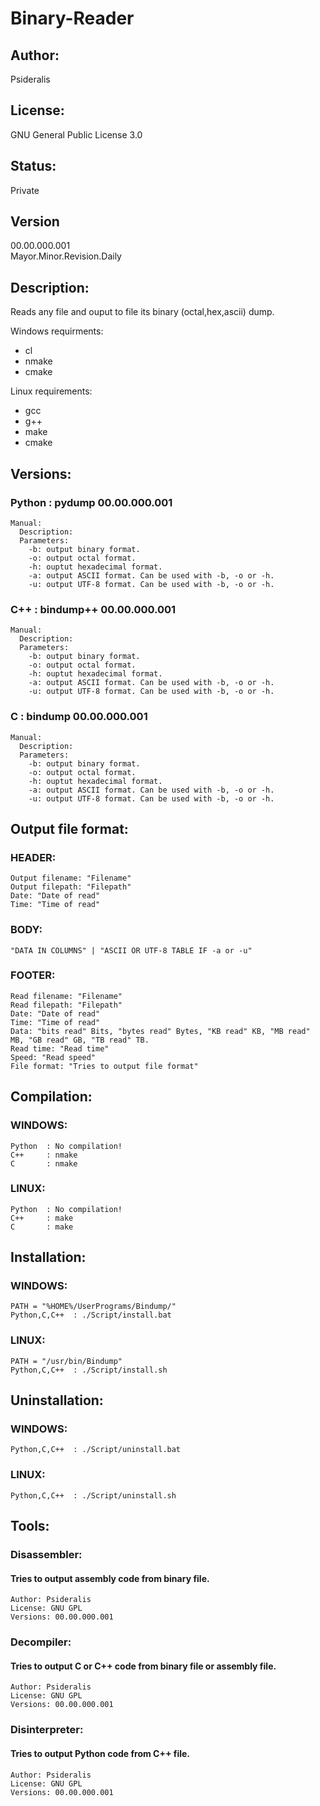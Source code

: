 # Binary-Reader
## Author: 
Psideralis<br/>
## License: 
GNU General Public License 3.0<br/>
## Status:
Private<br/>
## Version
00.00.000.001<br/>
Mayor.Minor.Revision.Daily<br/>
## Description:
Reads any file and ouput to file its binary (octal,hex,ascii) dump.<br/>

Windows requirments:<br/>
  - cl <br/>
  - nmake <br/>
  - cmake <br/>

Linux requirements:<br/>
  - gcc<br/>
  - g++<br/>
  - make <br/>
  - cmake <br/>
## Versions:<br/>
  ### Python : pydump  00.00.000.001<br/>
    Manual:
      Description:
      Parameters:
        -b: output binary format.
        -o: output octal format.
        -h: ouptut hexadecimal format.
        -a: output ASCII format. Can be used with -b, -o or -h.
        -u: output UTF-8 format. Can be used with -b, -o or -h.
  ### C++     : bindump++   00.00.000.001<br/>
    Manual:
      Description:
      Parameters:
        -b: output binary format.
        -o: output octal format.
        -h: ouptut hexadecimal format.
        -a: output ASCII format. Can be used with -b, -o or -h.
        -u: output UTF-8 format. Can be used with -b, -o or -h.
  ### C       : bindump     00.00.000.001<br/>
    Manual:
      Description:
      Parameters:
        -b: output binary format.
        -o: output octal format.
        -h: ouptut hexadecimal format.
        -a: output ASCII format. Can be used with -b, -o or -h.
        -u: output UTF-8 format. Can be used with -b, -o or -h.
## Output file format:
  ### HEADER:<br/>
    Output filename: "Filename"
    Output filepath: "Filepath"
    Date: "Date of read"
    Time: "Time of read"
  ### BODY:<br/>
    "DATA IN COLUMNS" | "ASCII OR UTF-8 TABLE IF -a or -u"
  ### FOOTER:<br/>
    Read filename: "Filename"
    Read filepath: "Filepath"
    Date: "Date of read"
    Time: "Time of read"
    Data: "bits read" Bits, "bytes read" Bytes, "KB read" KB, "MB read" MB, "GB read" GB, "TB read" TB.
    Read time: "Read time"
    Speed: "Read speed"
    File format: "Tries to output file format"
## Compilation:<br/>
  ### WINDOWS:<br/>
    Python  : No compilation!
    C++     : nmake
    C       : nmake
  ### LINUX:<br/>
    Python  : No compilation!
    C++     : make
    C       : make
## Installation:<br/>
  ### WINDOWS:
    PATH = "%HOME%/UserPrograms/Bindump/"
    Python,C,C++  : ./Script/install.bat
  ### LINUX:
    PATH = "/usr/bin/Bindump"
    Python,C,C++  : ./Script/install.sh
## Uninstallation:<br/>
  ### WINDOWS:<br/>
    Python,C,C++  : ./Script/uninstall.bat
  ### LINUX:<br/>
    Python,C,C++  : ./Script/uninstall.sh
## Tools:<br/>
  ### Disassembler: 
  #### Tries to output assembly code from binary file. <br/>
    Author: Psideralis
    License: GNU GPL
    Versions: 00.00.000.001
  ### Decompiler: 
  #### Tries to output C or C++ code from binary file or assembly file. <br/>
    Author: Psideralis
    License: GNU GPL
    Versions: 00.00.000.001
  ### Disinterpreter: 
  #### Tries to output Python code from C++ file. <br/>
    Author: Psideralis
    License: GNU GPL
    Versions: 00.00.000.001